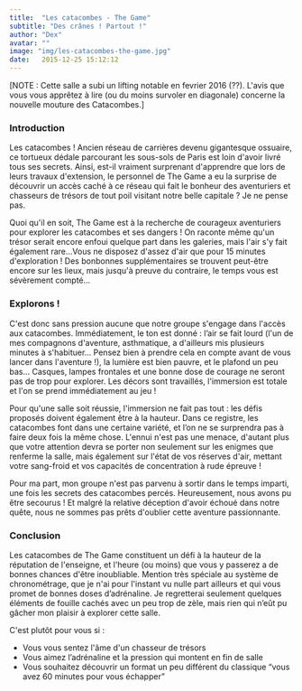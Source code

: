 ```yaml
---
title:  "Les catacombes - The Game"
subtitle: "Des crânes ! Partout !"
author: "Dex"
avatar: ""
image: "img/les-catacombes-the-game.jpg"
date:   2015-12-25 15:12:12
---
```


[NOTE : Cette salle a subi un lifting notable en fevrier 2016 (??). L'avis que vous vous apprêtez à lire (ou du moins survoler en diagonale) concerne la nouvelle mouture des Catacombes.]

### Introduction
Les catacombes ! Ancien réseau de carrières devenu gigantesque ossuaire, ce tortueux dédale parcourant les sous-sols de Paris est loin d'avoir livré tous ses secrets. Ainsi, est-il vraiment surprenant d'apprendre que lors de leurs travaux d'extension, le personnel de The Game a eu la surprise de découvrir un accès caché à ce réseau qui fait le bonheur des aventuriers et chasseurs de trésors de tout poil visitant notre belle capitale ? Je ne pense pas. 

Quoi qu'il en soit, The Game est à la recherche de courageux aventuriers pour explorer les catacombes et ses dangers ! On raconte même qu'un trésor serait encore enfoui quelque part dans les galeries, mais l'air s'y fait également rare…Vous ne disposez d'assez d'air que pour 15 minutes d'exploration ! Des bonbonnes supplémentaires se trouvent peut-être encore sur les lieux, mais jusqu'à preuve du contraire, le temps vous est sévèrement compté… 

### Explorons !
C'est donc sans pression aucune que notre groupe s'engage dans l'accès aux catacombes. Immédiatement, le ton est donné : l’air se fait lourd (l'un de mes compagnons d'aventure, asthmatique, a d'ailleurs mis plusieurs minutes à s'habituer… Pensez bien à prendre cela en compte avant de vous lancer dans l'aventure !), la lumière est bien pauvre, et le plafond un peu bas… Casques, lampes frontales et une bonne dose de courage ne seront pas de trop pour explorer. Les décors sont travaillés, l'immersion est totale et l'on se prend immédiatement au jeu ! 

Pour qu'une salle soit réussie, l'immersion ne fait pas tout : les défis proposés doivent également être à la hauteur. Dans ce registre, les catacombes font dans une certaine variété, et l’on ne se surprendra pas à faire deux fois la même chose. L'ennui n'est pas une menace, d'autant plus que votre attention devra se porter non seulement sur les enigmes que renferme la salle, mais également sur l'état de vos réserves d'air, mettant votre sang-froid et vos capacités de concentration à rude épreuve ! 

Pour ma part, mon groupe n'est pas parvenu à sortir dans le temps imparti, une fois les secrets des catacombes percés. Heureusement, nous avons pu être secourus ! Et malgré la relative déception d'avoir échoué dans notre quête, nous ne sommes pas prêts d'oublier cette aventure passionnante. 

### Conclusion
Les catacombes de The Game constituent un défi à la hauteur de la réputation de l'enseigne, et l'heure (ou moins) que vous y passerez a de bonnes chances d'être inoubliable. Mention très spéciale au système de chronométrage, que je n'ai pour l'instant vu nulle part ailleurs et qui vous promet de bonnes doses d’adrénaline. Je regretterai seulement quelques éléments de fouille cachés avec un peu trop de zèle, mais rien qui n’eût pu gâcher mon plaisir à explorer cette salle. 

C'est plutôt pour vous si : 

* Vous vous sentez l'âme d'un chasseur de trésors
* Vous aimez l’adrénaline et la pression qui montent en fin de salle
* Vous souhaitez découvrir un format un peu différent du classique “vous avez 60 minutes pour vous échapper”
